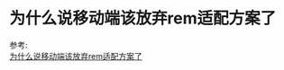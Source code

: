 # 为什么说移动端该放弃rem适配方案了

参考:  
[为什么说移动端该放弃rem适配方案了](https://mp.weixin.qq.com/s/BPngb4QuPW8JJ6jquPp0tw)
